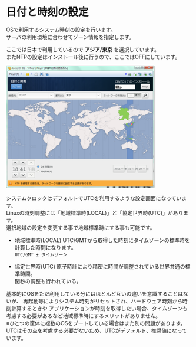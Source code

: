 # 日付と時刻の設定
OSで利用するシステム時刻の設定を行います。  
サーバの利用環境に合わせてゾーン情報を指定します。  

ここでは日本で利用しているので **アジア/東京** を選択しています。  
またNTPの設定はインストール後に行うので、ここではOFFにしています。  

<img src="images/centos7_003.png" width="80%" />  

システムクロックはデフォルトでUTCを利用するような設定画面になっています。  
Linuxの時刻調整には「地域標準時(LOCAL)」と「協定世界時(UTC)」があります。  
選択地域の設定を変更する事で地域標準時にする事も可能です。  

* 地域標準時(LOCAL)
  UTC/GMTから取得した時刻にタイムゾーンの標準時を計算した時間になります。  
  `UTC/GMT ± タイムゾーン`  

* 協定世界時(UTC)
  原子時計により精密に時間が調整されている世界共通の標準時間。  
  閏秒の調整も行われている。  

基本的にOSをただ利用している分にはほとんど互いの違いを意識することはないが、
再起動等によりシステム時刻がリセットされ、ハードウェア時刻から時刻計算するときや
アプリケーションが時刻を取得したい場合、タイムゾーンも考慮する必要があるなど地域標準時にするメリットがありません。  
※ひとつの筐体に複数のOSをブートしている場合はまた別の問題があります。  
UTCはその点を考慮する必要がないため、UTCがデフォルト、推奨値になっています。  
